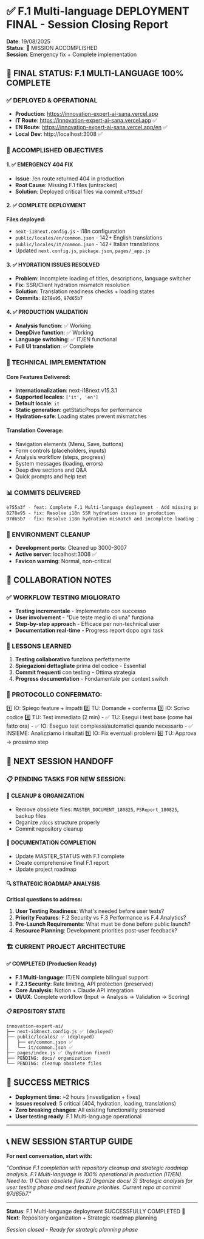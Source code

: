 # ✅ F.1 Multi-language DEPLOYMENT FINAL - Session Closing Report
**Date**: 19/08/2025  
**Status**: 🎯 MISSION ACCOMPLISHED  
**Session**: Emergency fix + Complete implementation  

## 🚀 FINAL STATUS: F.1 MULTI-LANGUAGE 100% COMPLETE

### ✅ DEPLOYED & OPERATIONAL
- **Production**: https://innovation-expert-ai-sana.vercel.app
- **IT Route**: https://innovation-expert-ai-sana.vercel.app ✅ 
- **EN Route**: https://innovation-expert-ai-sana.vercel.app/en ✅
- **Local Dev**: http://localhost:3008 ✅

### 🎯 ACCOMPLISHED OBJECTIVES

#### 1. ✅ EMERGENCY 404 FIX
- **Issue**: /en route returned 404 in production
- **Root Cause**: Missing F.1 files (untracked)
- **Solution**: Deployed critical files via commit `e755a3f`

#### 2. ✅ COMPLETE DEPLOYMENT
**Files deployed:**
- `next-i18next.config.js` - i18n configuration
- `public/locales/en/common.json` - 142+ English translations
- `public/locales/it/common.json` - 142+ Italian translations
- Updated `next.config.js`, `package.json`, `pages/_app.js`

#### 3. ✅ HYDRATION ISSUES RESOLVED
- **Problem**: Incomplete loading of titles, descriptions, language switcher
- **Fix**: SSR/Client hydration mismatch resolution
- **Solution**: Translation readiness checks + loading states
- **Commits**: `8278e95`, `97d65b7`

#### 4. ✅ PRODUCTION VALIDATION
- **Analysis function**: ✅ Working
- **DeepDive function**: ✅ Working  
- **Language switching**: ✅ IT/EN functional
- **Full UI translation**: ✅ Complete

### 🔧 TECHNICAL IMPLEMENTATION

#### Core Features Delivered:
- **Internationalization**: next-i18next v15.3.1
- **Supported locales**: `['it', 'en']`
- **Default locale**: `it`
- **Static generation**: getStaticProps for performance
- **Hydration-safe**: Loading states prevent mismatches

#### Translation Coverage:
- Navigation elements (Menu, Save, buttons)
- Form controls (placeholders, inputs)
- Analysis workflow (steps, progress)
- System messages (loading, errors)
- Deep dive sections and Q&A
- Quick prompts and help text

### 📊 COMMITS DELIVERED
```bash
e755a3f - feat: Complete F.1 Multi-language deployment - Add missing production files
8278e95 - fix: Resolve i18n SSR hydration issues in production  
97d65b7 - fix: Resolve i18n hydration mismatch and incomplete loading issues
```

### 🧹 ENVIRONMENT CLEANUP
- **Development ports**: Cleaned up 3000-3007
- **Active server**: localhost:3008 ✅
- **Favicon warning**: Normal, non-critical

## 🤝 COLLABORATION NOTES

### ✅ WORKFLOW TESTING MIGLIORATO
- **Testing incrementale** - Implementato con successo
- **User involvement** - "Due teste meglio di una" funziona
- **Step-by-step approach** - Efficace per non-technical user
- **Documentation real-time** - Progress report dopo ogni task

### 📝 LESSONS LEARNED
1. **Testing collaborativo** funziona perfettamente
2. **Spiegazioni dettagliate** prima del codice - Essential
3. **Commit frequenti** con testing - Ottima strategia
4. **Progress documentation** - Fondamentale per context switch

### 🎯 PROTOCOLLO CONFERMATO:
  1️⃣ IO: Spiego feature + impatti
  2️⃣ TU: Domande + conferma
  3️⃣ IO: Scrivo codice
  4️⃣ TU: Test immediato (2 min)
    - ✅ TU: Esegui i test base (come hai fatto ora)
    - ✅ IO: Eseguo test complessi/automatici quando necessario
    - ✅ INSIEME: Analizziamo i risultati
  5️⃣ IO: Fix eventuali problemi
  6️⃣ TU: Approva → prossimo step

## 🎯 NEXT SESSION HANDOFF

### 📋 PENDING TASKS FOR NEW SESSION:

#### 🧹 **CLEANUP & ORGANIZATION**
- Remove obsolete files: `MASTER_DOCUMENT_180825`, `PSReport_180825`, backup files
- Organize `/docs` structure properly
- Commit repository cleanup

#### 📝 **DOCUMENTATION COMPLETION**  
- Update MASTER_STATUS with F.1 complete
- Create comprehensive final F.1 report
- Update project roadmap

#### 🔍 **STRATEGIC ROADMAP ANALYSIS**
**Critical questions to address:**
1. **User Testing Readiness**: What's needed before user tests?
2. **Priority Features**: F.2 Security vs F.3 Performance vs F.4 Analytics?
3. **Pre-Launch Requirements**: What must be done before public launch?
4. **Resource Planning**: Development priorities post-user feedback?

### 🏗️ CURRENT PROJECT ARCHITECTURE

#### ✅ **COMPLETED (Production Ready)**
- **F.1 Multi-language**: IT/EN complete bilingual support
- **F.2.1 Security**: Rate limiting, API protection (preserved)
- **Core Analysis**: Notion + Claude API integration
- **UI/UX**: Complete workflow (Input → Analysis → Validation → Scoring)

#### 📋 **REPOSITORY STATE**
```
innovation-expert-ai/
├── next-i18next.config.js ✅ (deployed)
├── public/locales/ ✅ (deployed)
│   ├── en/common.json ✅
│   └── it/common.json ✅
├── pages/index.js ✅ (hydration fixed)
├── PENDING: docs/ organization
└── PENDING: cleanup obsolete files
```

## 🎉 SUCCESS METRICS

- **Deployment time**: ~2 hours (investigation + fixes)
- **Issues resolved**: 5 critical (404, hydration, loading, translations)
- **Zero breaking changes**: All existing functionality preserved
- **User testing ready**: F.1 Multi-language operational

---

## 📞 **NEW SESSION STARTUP GUIDE**

**For next conversation, start with:**

*"Continue F.1 completion with repository cleanup and strategic roadmap analysis. F.1 Multi-language is 100% operational in production (IT/EN). Need to: 1) Clean obsolete files 2) Organize docs/ 3) Strategic analysis for user testing phase and next feature priorities. Current repo at commit 97d65b7."*

---

**Status**: F.1 Multi-language deployment SUCCESSFULLY COMPLETED 🚀  
**Next**: Repository organization + Strategic roadmap planning

*Session closed - Ready for strategic planning phase*